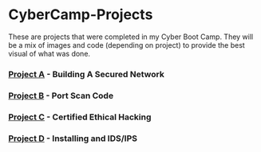# CyberCamp-Projects
These are projects that were completed in my Cyber Boot Camp. They will be a mix of images and code (depending on project) to provide the best visual of what was done.

### [Project A](https://github.com/jwinters35/CyberCamp-Projects/tree/main/Project%20A) - Building A Secured Network

### [Project B](https://github.com/jwinters35/CyberCamp-Projects/tree/main/Project%20B) - Port Scan Code

### [Project C](https://github.com/jwinters35/CyberCamp-Projects/blob/main/Project%20C.pdf) - Certified Ethical Hacking

### [Project D](https://github.com/jwinters35/CyberCamp-Projects/blob/main/Project%20D) - Installing and IDS/IPS
